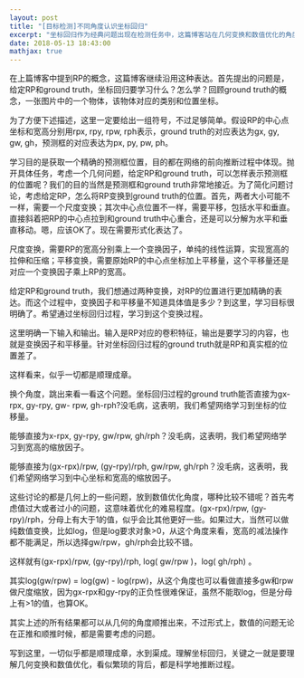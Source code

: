 ```yaml
---
layout: post
title: "[目标检测]不同角度认识坐标回归"
excerpt: "坐标回归作为经典问题出现在检测任务中，这篇博客站在几何变换和数值优化的角度，尝试正推和逆推两个方向理解一下坐标回归，殊途同归。"
date: 2018-05-13 18:43:00
mathjax: true
---
```


在上篇博客中提到RP的概念，这篇博客继续沿用这种表达。首先提出的问题是，给定RP和ground truth，坐标回归要学习什么？怎么学？回顾ground truth的概念，一张图片中的一个物体，该物体对应的类别和位置坐标。

为了方便下述描述，这里一定要给出一组符号，不过足够简单。假设RP的中心点坐标和宽高分别用rpx, rpy, rpw, rph表示，ground truth的对应表达为gx, gy, gw, gh，预测框的对应表达为px, py, pw, ph。

学习目的是获取一个精确的预测框位置，目的都在网络的前向推断过程中体现。抛开具体任务，考虑一个几何问题，给定RP和ground truth，可以怎样表示预测框的位置呢？我们的目的当然是预测框和ground truth非常地接近。为了简化问题讨论，考虑给定RP，怎么将RP变换到ground truth的位置。首先，两者大小可能不一样，需要一个尺度变换；其次中心点位置不一样，需要平移，包括水平和垂直。直接斜着把RP的中心点拉到和ground truth中心重合，还是可以分解为水平和垂直移动。嗯，应该OK了。现在需要形式化表达了。

尺度变换，需要RP的宽高分别乘上一个变换因子，单纯的线性运算，实现宽高的拉伸和压缩；平移变换，需要原始RP的中心点坐标加上平移量，这个平移量还是对应一个变换因子乘上RP的宽高。

给定RP和ground truth，我们想通过两种变换，对RP的位置进行更加精确的表达。而这个过程中，变换因子和平移量不知道具体值是多少？到这里，学习目标很明确了。希望通过坐标回归过程，学习到这个变换过程。

这里明确一下输入和输出。输入是RP对应的卷积特征，输出是要学习的内容，也就是变换因子和平移量。针对坐标回归过程的ground truth就是RP和真实框的位置差了。

这样看来，似乎一切都是顺理成章。

换个角度，跳出来看一看这个问题。坐标回归过程的ground truth能否直接为gx-rpx, gy-rpy, gw- rpw, gh-rph?没毛病，这表明，我们希望网络学习到坐标的位移量。

能够直接为x-rpx, gy-rpy, gw/rpw, gh/rph？没毛病，这表明，我们希望网络学习到宽高的缩放因子。

能够直接为(gx-rpx)/rpw, (gy-rpy)/rph, gw/rpw, gh/rph？没毛病，这表明，我们希望网络学习到中心坐标和宽高的缩放因子。

这些讨论的都是几何上的一些问题，放到数值优化角度，哪种比较不错呢？首先考虑值过大或者过小的问题，这意味着优化的难易程度。(gx-rpx)/rpw, (gy-rpy)/rph，分母上有大于1的值，似乎会比其他更好一些。如果过大，当然可以做纯数值变换，比如log，但是log要求对象>0，从这个角度来看，宽高的减法操作都不能满足，所以选择gw/rpw，gh/rph会比较不错。

这样就有(gx-rpx)/rpw, (gy-rpy)/rph, log( gw/rpw )，log( gh/rph) 。

其实log(gw/rpw) = log(gw) - log(rpw)，从这个角度也可以看做直接多gw和rpw做尺度缩放，因为gx-rpx和gy-rpy的正负性很难保证，虽然不能取log，但是分母上有>1的值，也算OK。

其实上述的所有结果都可以从几何的角度顺推出来，不过形式上，数值的问题无论在正推和顺推时候，都是需要考虑的问题。

写到这里，一切似乎都是顺理成章，水到渠成。理解坐标回归，关键之一就是要理解几何变换和数值优化，看似繁琐的背后，都是科学地推断过程。


















